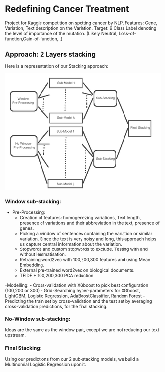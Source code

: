 # Redefining Cancer Treatment

Project for Kaggle competition on spotting cancer by NLP.
Features: Gene, Variation, Text description on the Variation.
Target: 9 Class Label denoting the level of importance of the mutation. (Likely Neutral, Loss-of-function,Gain-of-function,..)

## Approach: 2 Layers stacking

Here is a representation of our Stacking approach:

![Stacking Image](images/stacking_readme.png "Stacking representation")

### Window sub-stacking:
- Pre-Processing:
    - Creation of features: homogenezing variations, Text length, presence of variations and their abbreviation in the text, presence of genes.
    - Picking a window of sentences containing the variation or similar variation. Since the text is very noisy and long, this approach helps us capture central information about the variation.
    - Stopwords and custom stopwords to exclude. Testing with and without lemmatisation.
    - Retraining word2vec with 100,200,300 features and using Mean Embedding.
    - External pre-trained word2vec on biological documents.
    - TFIDF + 100,200,300 PCA reduction

-Modelling:
    - Cross-validation with XGboost to pick best configuration (100,200 or 300)
    - Grid-Searching hyper-parameters for XGboost, LightGBM, Logistic Regression, AdaBoostClassifier, Random Forest
    -Predicting the train set by cross-validation and the test set by averaging cross-validation predictions, for the final stacking.
    
### No-Window sub-stacking:
Ideas are the same as the window part, except we are not reducing our text upstream.

### Final Stacking:
Using our predictions from our 2 sub-stacking models, we build a Multinomial Logistic Regression upon it. 


    




